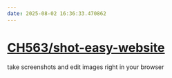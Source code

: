 ```yaml
---
date: 2025-08-02 16:36:33.470862
---
```


# [CH563/shot-easy-website](https://github.com/CH563/shot-easy-website)

take screenshots and edit images right in your browser